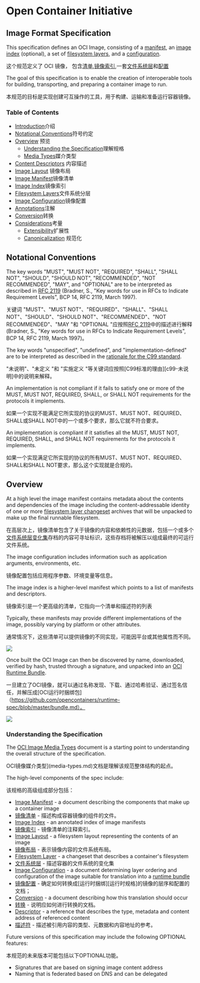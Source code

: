 # Open Container Initiative
## Image Format Specification

This specification defines an OCI Image, consisting of a [manifest](manifest.md), an [image index](image-index.md) (optional), a set of [filesystem layers](layer.md), and a [configuration](config.md).

这个规范定义了 OCI 镜像， 包含[清单](manifest.md),[镜像索引](image-index.md),一套[文件系统层](layer.md)和[配置](config.md)

The goal of this specification is to enable the creation of interoperable tools for building, transporting, and preparing a container image to run.

本规范的目标是实现创建可互操作的工具，用于构建、运输和准备运行容器镜像。

### Table of Contents

- [Introduction](spec.md)介绍
- [Notational Conventions](#notational-conventions)符号约定
- [Overview](#overview) 预览
    - [Understanding the Specification](#understanding-the-specification)理解规格
    - [Media Types](media-types.md)媒介类型
- [Content Descriptors](descriptor.md) 内容描述
- [Image Layout](image-layout.md) 镜像布局
- [Image Manifest](manifest.md)镜像清单
- [Image Index](image-index.md)镜像索引
- [Filesystem Layers](layer.md)文件系统分层
- [Image Configuration](config.md)镜像配置
- [Annotations](annotations.md)注解
- [Conversion](conversion.md)转换
- [Considerations](considerations.md)考量
    - [Extensibility](considerations.md#extensibility)扩展性
    - [Canonicalization](considerations.md#canonicalization) 规范化

## Notational Conventions

The key words "MUST", "MUST NOT", "REQUIRED", "SHALL", "SHALL NOT", "SHOULD", "SHOULD NOT", "RECOMMENDED", "NOT RECOMMENDED", "MAY", and "OPTIONAL" are to be interpreted as described in [RFC 2119](http://tools.ietf.org/html/rfc2119) (Bradner, S., "Key words for use in RFCs to Indicate Requirement Levels", BCP 14, RFC 2119, March 1997).

关键词 "MUST"、"MUST NOT"、"REQUIRED"、"SHALL"、"SHALL NOT"、"SHOULD"、"SHOULD NOT"、"RECOMMENDED"、"NOT RECOMMENDED"、"MAY "和 "OPTIONAL "应按照[RFC 2119](http://tools.ietf.org/html/rfc2119)中的描述进行解释(Bradner, S., "Key words for use in RFCs to Indicate Requirement Levels", BCP 14, RFC 2119, March 1997)。

The key words "unspecified", "undefined", and "implementation-defined" are to be interpreted as described in the [rationale for the C99 standard][c99-unspecified].

"未说明"、"未定义 "和 "实施定义 "等关键词应按照[C99标准的理由][c99-未说明]中的说明来解释。

An implementation is not compliant if it fails to satisfy one or more of the MUST, MUST NOT, REQUIRED, SHALL, or SHALL NOT requirements for the protocols it implements.

如果一个实现不能满足它所实现的协议的MUST、MUST NOT、REQUIRED、SHALL或SHALL NOT中的一个或多个要求，那么它就不符合要求。

An implementation is compliant if it satisfies all the MUST, MUST NOT, REQUIRED, SHALL, and SHALL NOT requirements for the protocols it implements.

如果一个实现满足它所实现的协议的所有MUST、MUST NOT、REQUIRED、SHALL和SHALL NOT要求，那么这个实现就是合规的。

## Overview

At a high level the image manifest contains metadata about the contents and dependencies of the image including the content-addressable identity of one or more [filesystem layer changeset](layer.md) archives that will be unpacked to make up the final runnable filesystem.

在高层次上，镜像清单包含了关于镜像的内容和依赖性的元数据，包括一个或多个[文件系统层变化集](layer.md)存档的内容可寻址标识，这些存档将被解压以组成最终的可运行文件系统。

The image configuration includes information such as application arguments, environments, etc.

镜像配置包括应用程序参数、环境变量等信息。

The image index is a higher-level manifest which points to a list of manifests and descriptors.

镜像索引是一个更高级的清单，它指向一个清单和描述符的列表

Typically, these manifests may provide different implementations of the image, possibly varying by platform or other attributes.

通常情况下，这些清单可以提供镜像的不同实现，可能因平台或其他属性而不同。

![](img/build-diagram.png)

Once built the OCI Image can then be discovered by name, downloaded, verified by hash, trusted through a signature, and unpacked into an [OCI Runtime Bundle](https://github.com/opencontainers/runtime-spec/blob/master/bundle.md).

一旦建立了OCI镜像，就可以通过名称发现、下载、通过哈希验证、通过签名信任，并解压成[OCI运行时捆绑包]（https://github.com/opencontainers/runtime-spec/blob/master/bundle.md）。

![](img/run-diagram.png)

### Understanding the Specification

The [OCI Image Media Types](media-types.md) document is a starting point to understanding the overall structure of the specification.

OCI镜像媒介类型](media-types.md)文档是理解该规范整体结构的起点。

The high-level components of the spec include:

该规格的高级组成部分包括：

* [Image Manifest](manifest.md) - a document describing the components that make up a container image
* [镜像清单](manifest.md) - 描述构成容器镜像的组件的文件。
* [Image Index](image-index.md) - an annotated index of image manifests
* [镜像索引](image-index.md) - 镜像清单的注释索引。
* [Image Layout](image-layout.md) - a filesystem layout representing the contents of an image
* [镜像布局](image-layout.md) - 表示镜像内容的文件系统布局。
* [Filesystem Layer](layer.md) - a changeset that describes a container's filesystem
* [文件系统层](layer.md) - 描述容器的文件系统的变化集
* [Image Configuration](config.md) - a document determining layer ordering and configuration of the image suitable for translation into a [runtime bundle][runtime-spec]
* [镜像配置](config.md) - 确定如何转换成[运行时捆绑][运行时规格]的镜像的层序和配置的文档；
* [Conversion](conversion.md) - a document describing how this translation should occur
* [转换](conversion.md) - 说明应如何进行转换的文档。
* [Descriptor](descriptor.md) - a reference that describes the type, metadata and content address of referenced content
* [描述符](descriptor.md) - 描述被引用内容的类型、元数据和内容地址的参考。

Future versions of this specification may include the following OPTIONAL features:

本规范的未来版本可能包括以下OPTIONAL功能。

* Signatures that are based on signing image content address
* Naming that is federated based on DNS and can be delegated

[c99-unspecified]: http://www.open-std.org/jtc1/sc22/wg14/www/C99RationaleV5.10.pdf#page=18
[runtime-spec]: https://github.com/opencontainers/runtime-spec
